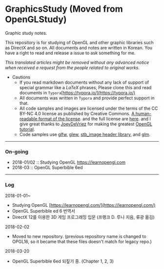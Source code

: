 # GraphicsStudy (Moved from OpenGLStudy)
Graphic study notes.

This repository is for studying of OpenGL and other graphic libraries such as DirectX and so on. All documents and notes are written in Korean. You have a right to read and release a issue to ask something for me.

*This translated articles might be removed without any advanced notice when received a request from the people related to original works.*

- Cautions
  - If you read markdown documents without any lack of support of special grammar like a $LaTeX$ phrases, Please clone this and read documents in `Typora`[https://typora.io/](https://typora.io/)
  - All documents was written in `Typora` and provide perfect support in that.
  - All code samples and images are licensed under the terms of the CC BY-NC 4.0 license as published by Creative Commons. [A human-readable format of the license](https://creativecommons.org/licenses/by-nc/4.0/). and the full license are [here](https://creativecommons.org/licenses/by/4.0/legalcode). and I give great thanks to [JoeyDeVriez](https://twitter.com/JoeyDeVriez) for making the greatest [OpenGL tutorial](https://learnopengl.com/).
  - Code samples use [glfw](https://github.com/glfw/glfw), [glew](https://github.com/nigels-com/glew), [stb_image header library](https://github.com/nothings/stb), and [glm](https://github.com/g-truc/glm).


---

### On-going

* 2018-01/02 :: Studying OpenGL https://learnopengl.com
* 2018-03 :: OpenGL Superbible 6ed

---

### Log

2018-01-01~
- Studying OpenGL [https://learnopengl.com/](https://learnopengl.com/)
- OpenGL Superbible ed 6 번역서
- DirectX 12를 이용한 3D 게임 프로그래밍 입문 (프랭크 D. 루나 지음, 류광 옮김)

2018-02-02
- Moved to new repository. (previous repository name is changed to OPGL16, so it became that these files doesn't match for legacy repo.)

2018-03-20

* OpenGL Superbible 6ed 되짚기 중. (Chapter 1, 2, 3)